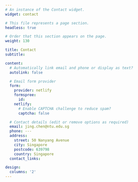 ```yaml
---
# An instance of the Contact widget.
widget: contact

# This file represents a page section.
headless: true

# Order that this section appears on the page.
weight: 130

title: Contact
subtitle:

content:
  # Automatically link email and phone or display as text?
  autolink: false

  # Email form provider
  form:
    provider: netlify
    formspree:
      id:
    netlify:
      # Enable CAPTCHA challenge to reduce spam?
      captcha: false

  # Contact details (edit or remove options as required)
  email: jing.chen@ntu.edu.sg
  phone: ---
  address:
    street: 50 Nanyang Avenue
    city: Singapore
    postcode: 639798
    country: Singapore
  contact_links:

design:
  columns: '2'
---
```

